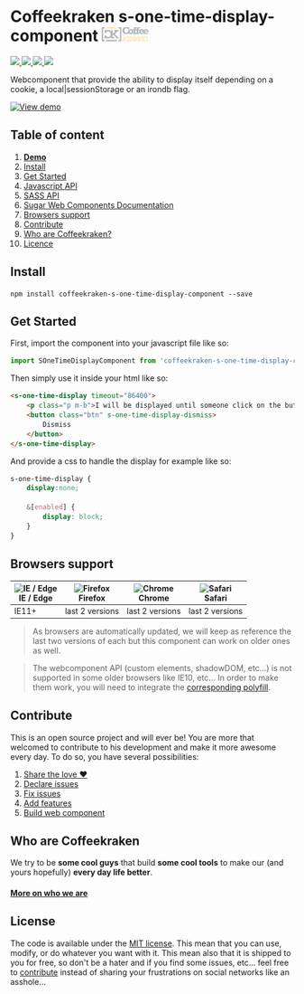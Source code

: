 # Coffeekraken s-one-time-display-component <img src=".resources/coffeekraken-logo.jpg" height="25px" />

<p>
	<!-- <a href="https://travis-ci.org/coffeekraken/s-one-time-display-component">
		<img src="https://img.shields.io/travis/coffeekraken/s-one-time-display-component.svg?style=flat-square" />
	</a> -->
	<a href="https://www.npmjs.com/package/coffeekraken-s-one-time-display-component">
		<img src="https://img.shields.io/npm/v/coffeekraken-s-one-time-display-component.svg?style=flat-square" />
	</a>
	<a href="https://github.com/coffeekraken/s-one-time-display-component/blob/master/LICENSE.txt">
		<img src="https://img.shields.io/npm/l/coffeekraken-s-one-time-display-component.svg?style=flat-square" />
	</a>
	<!-- <a href="https://github.com/coffeekraken/s-one-time-display-component">
		<img src="https://img.shields.io/npm/dt/coffeekraken-s-one-time-display-component.svg?style=flat-square" />
	</a>
	<a href="https://github.com/coffeekraken/s-one-time-display-component">
		<img src="https://img.shields.io/github/forks/coffeekraken/s-one-time-display-component.svg?style=social&label=Fork&style=flat-square" />
	</a>
	<a href="https://github.com/coffeekraken/s-one-time-display-component">
		<img src="https://img.shields.io/github/stars/coffeekraken/s-one-time-display-component.svg?style=social&label=Star&style=flat-square" />
	</a> -->
	<a href="https://twitter.com/coffeekrakenio">
		<img src="https://img.shields.io/twitter/url/http/coffeekrakenio.svg?style=social&style=flat-square" />
	</a>
	<a href="http://coffeekraken.io">
		<img src="https://img.shields.io/twitter/url/http/shields.io.svg?style=flat-square&label=coffeekraken.io&colorB=f2bc2b&style=flat-square" />
	</a>
</p>

Webcomponent that provide the ability to display itself depending on a cookie, a local|sessionStorage or an irondb flag.

[![View demo](http://components.coffeekraken.io/assets/img/view-demo.png)](http://components.coffeekraken.io/app/s-one-time-display-component)

## Table of content

1. **[Demo](http://components.coffeekraken.io/app/s-one-time-display-component)**
2. [Install](#readme-install)
3. [Get Started](#readme-get-started)
4. [Javascript API](doc/js)
5. [SASS API](doc/sass)
6. [Sugar Web Components Documentation](https://github.com/coffeekraken/sugar/blob/master/doc/webcomponent.md)
7. [Browsers support](#readme-browsers-support)
8. [Contribute](#readme-contribute)
9. [Who are Coffeekraken?](#readme-who-are-coffeekraken)
10. [Licence](#readme-license)

<a name="readme-install"></a>
## Install

```
npm install coffeekraken-s-one-time-display-component --save
```

<a name="readme-get-started"></a>
## Get Started

First, import the component into your javascript file like so:

```js
import SOneTimeDisplayComponent from 'coffeekraken-s-one-time-display-component'
```

Then simply use it inside your html like so:

```html
<s-one-time-display timeout="86400">
	<p class="p m-b">I will be displayed until someone click on the button bellow</p>
	<button class="btn" s-one-time-display-dismiss>
		Dismiss
	</button>
</s-one-time-display>
```

And provide a css to handle the display for example like so:

```scss
s-one-time-display {
	display:none;

	&[enabled] {
		display: block;
	}
}
```

<a id="readme-browsers-support"></a>
## Browsers support

| <img src="https://raw.githubusercontent.com/godban/browsers-support-badges/master/src/images/edge.png" alt="IE / Edge" width="16px" height="16px" /></br>IE / Edge | <img src="https://raw.githubusercontent.com/godban/browsers-support-badges/master/src/images/firefox.png" alt="Firefox" width="16px" height="16px" /></br>Firefox | <img src="https://raw.githubusercontent.com/godban/browsers-support-badges/master/src/images/chrome.png" alt="Chrome" width="16px" height="16px" /></br>Chrome | <img src="https://raw.githubusercontent.com/godban/browsers-support-badges/master/src/images/safari.png" alt="Safari" width="16px" height="16px" /></br>Safari |
| --------- | --------- | --------- | --------- |
| IE11+ | last 2 versions| last 2 versions| last 2 versions

> As browsers are automatically updated, we will keep as reference the last two versions of each but this component can work on older ones as well.

> The webcomponent API (custom elements, shadowDOM, etc...) is not supported in some older browsers like IE10, etc... In order to make them work, you will need to integrate the [corresponding polyfill](https://www.webcomponents.org/polyfills).

<a id="readme-contribute"></a>
## Contribute

This is an open source project and will ever be! You are more that welcomed to contribute to his development and make it more awesome every day.
To do so, you have several possibilities:

1. [Share the love ❤️](https://github.com/Coffeekraken/coffeekraken/blob/master/contribute.md#contribute-share-the-love)
2. [Declare issues](https://github.com/Coffeekraken/coffeekraken/blob/master/contribute.md#contribute-declare-issues)
3. [Fix issues](https://github.com/Coffeekraken/coffeekraken/blob/master/contribute.md#contribute-fix-issues)
4. [Add features](https://github.com/Coffeekraken/coffeekraken/blob/master/contribute.md#contribute-add-features)
5. [Build web component](https://github.com/Coffeekraken/coffeekraken/blob/master/contribute.md#contribute-build-web-component)

<a id="readme-who-are-coffeekraken"></a>
## Who are Coffeekraken

We try to be **some cool guys** that build **some cool tools** to make our (and yours hopefully) **every day life better**.  

#### [More on who we are](https://github.com/Coffeekraken/coffeekraken/blob/master/who-are-we.md)

<a id="readme-license"></a>
## License

The code is available under the [MIT license](LICENSE.txt). This mean that you can use, modify, or do whatever you want with it. This mean also that it is shipped to you for free, so don't be a hater and if you find some issues, etc... feel free to [contribute](https://github.com/Coffeekraken/coffeekraken/blob/master/contribute.md) instead of sharing your frustrations on social networks like an asshole...
